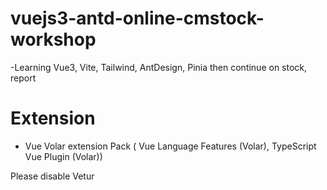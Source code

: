 # vuejs3-antd-online-cmstock-workshop
-Learning Vue3, Vite, Tailwind, AntDesign, Pinia then continue on stock, report

# Extension
- Vue Volar extension Pack  ( Vue Language Features (Volar), TypeScript Vue Plugin (Volar))

Please disable Vetur

